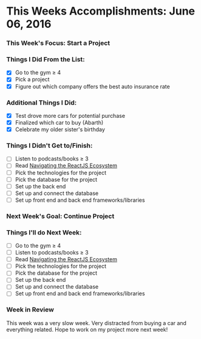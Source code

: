 # This Weeks Accomplishments: June 06, 2016

### This Week's Focus: Start a Project

### Things I Did From the List:
- [x] Go to the gym ≥ 4
- [x] Pick a project
- [x] Figure out which company offers the best auto insurance rate

### Additional Things I Did:
- [x] Test drove more cars for potential purchase
- [x] Finalized which car to buy (Abarth)
- [x] Celebrate my older sister's birthday

### Things I Didn't Get to/Finish:
- [ ] Listen to podcasts/books ≥ 3
- [ ] Read [Navigating the ReactJS Ecosystem](https://www.toptal.com/react/navigating-the-react-ecosystem)
- [ ] Pick the technologies for the project
- [ ] Pick the database for the project
- [ ] Set up the back end
- [ ] Set up and connect the database
- [ ] Set up front end and back end frameworks/libraries

### Next Week's Goal: Continue Project

### Things I'll do Next Week:
- [ ] Go to the gym ≥ 4
- [ ] Listen to podcasts/books ≥ 3
- [ ] Read [Navigating the ReactJS Ecosystem](https://www.toptal.com/react/navigating-the-react-ecosystem)
- [ ] Pick the technologies for the project
- [ ] Pick the database for the project
- [ ] Set up the back end
- [ ] Set up and connect the database
- [ ] Set up front end and back end frameworks/libraries

### Week in Review
This week was a very slow week. Very distracted from buying a car and everything related. Hope to work on my project more next week!